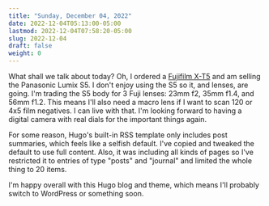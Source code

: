 ```yaml
---
title: "Sunday, December 04, 2022"
date: 2022-12-04T05:13:00-05:00
lastmod: 2022-12-04T07:58:20-05:00
slug: 2022-12-04
draft: false
weight: 0
---
```


What shall we talk about today? Oh, I ordered a [Fujifilm X-T5](https://www.bhphotovideo.com/c/product/1731283-REG/fujifilm_16782636_x_t5_mirrorless_camera_with.html) and am selling the Panasonic Lumix S5. I don't enjoy using the S5 so it, and lenses, are going. I'm trading the S5 body for 3 Fuji lenses: 23mm f2, 35mm f1.4, and 56mm f1.2. This means I'll also need a macro lens if I want to scan 120 or 4x5 film negatives. I can live with that. I'm looking forward to having a digital camera with real dials for the important things again.

For some reason, Hugo's built-in RSS template only includes post summaries, which feels like a selfish default. I've copied and tweaked the default to use full content. Also, it was including all kinds of pages so I've restricted it to entries of type "posts" and "journal" and limited the whole thing to 20 items.

I'm happy overall with this Hugo blog and theme, which means I'll probably switch to WordPress or something soon.


[//]: # "Exported with love from a post written in Org mode"
[//]: # "- https://github.com/kaushalmodi/ox-hugo"